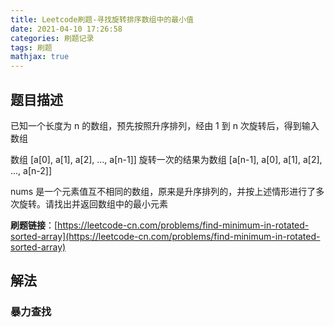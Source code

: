 ```yaml
---
title: Leetcode刷题-寻找旋转排序数组中的最小值
date: 2021-04-10 17:26:58
categories: 刷题记录
tags: 刷题
mathjax: true
---
```


## 题目描述

已知一个长度为 n 的数组，预先按照升序排列，经由 1 到 n 次旋转后，得到输入数组

数组 [a[0], a[1], a[2], ..., a[n-1]] 旋转一次的结果为数组 [a[n-1], a[0], a[1], a[2], ..., a[n-2]]

nums 是一个元素值互不相同的数组，原来是升序排列的，并按上述情形进行了多次旋转。请找出并返回数组中的最小元素

**刷题链接**：[https://leetcode-cn.com/problems/find-minimum-in-rotated-sorted-array](https://leetcode-cn.com/problems/find-minimum-in-rotated-sorted-array)

<!--more-->

## 解法

### 暴力查找
